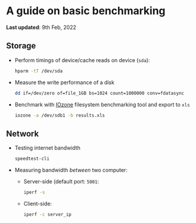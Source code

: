 # A guide on basic benchmarking

**Last updated**: 9th Feb, 2022

## Storage

* Perform timings of device/cache reads on device (`sda`):

    ```bash
    hparm -tT /dev/sda
    ```

* Measure the write performance of a disk

    ```bash
    dd if=/dev/zero of=file_1GB bs=1024 count=1000000 conv=fdatasync
    ```

* Benchmark with [IOzone](http://www.iozone.org/) filesystem benchmarking tool and export to `xls`

    ```bash
    iozone -a /dev/sdb1 -b results.xls
    ```

## Network

* Testing internet bandwidth

    ```bash
    speedtest-cli
    ```

* Measuring bandwidth *between* two computer:

    * Server-side (default port: `5001`:

        ```bash
        iperf -s
        ```

    * Client-side:

        ```bash
        iperf -c server_ip
        ```
